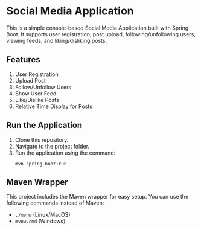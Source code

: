 # Social Media Application

This is a simple console-based Social Media Application built with Spring Boot. It supports user registration, post upload, following/unfollowing users, viewing feeds, and liking/disliking posts.

## Features
1. User Registration
2. Upload Post
3. Follow/Unfollow Users
4. Show User Feed
5. Like/Dislike Posts
6. Relative Time Display for Posts

## Run the Application
1. Clone this repository.
2. Navigate to the project folder.
3. Run the application using the command:
    ```
    mvn spring-boot:run
    ```

## Maven Wrapper
This project includes the Maven wrapper for easy setup. You can use the following commands instead of Maven:
- `./mvnw` (Linux/MacOS)
- `mvnw.cmd` (Windows)
